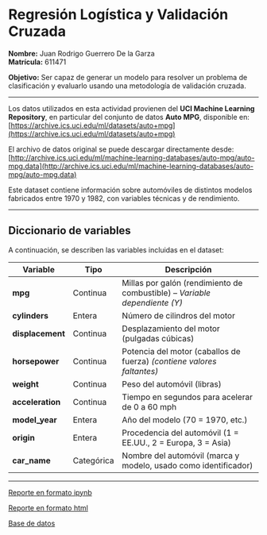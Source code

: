 # Regresión Logística y Validación Cruzada

**Nombre:** Juan Rodrigo Guerrero De la Garza  
**Matrícula:** 611471  

**Objetivo:** Ser capaz de generar un modelo para resolver un problema de clasificación y evaluarlo usando una metodología de validación cruzada.

---

Los datos utilizados en esta actividad provienen del **UCI Machine Learning Repository**, 
en particular del conjunto de datos **Auto MPG**, disponible en:  
[https://archive.ics.uci.edu/ml/datasets/auto+mpg](https://archive.ics.uci.edu/ml/datasets/auto+mpg)

El archivo de datos original se puede descargar directamente desde:  
[http://archive.ics.uci.edu/ml/machine-learning-databases/auto-mpg/auto-mpg.data](http://archive.ics.uci.edu/ml/machine-learning-databases/auto-mpg/auto-mpg.data)

Este dataset contiene información sobre automóviles de distintos modelos fabricados entre 
1970 y 1982, con variables técnicas y de rendimiento.

---

## Diccionario de variables
A continuación, se describen las variables incluidas en el dataset:

| Variable       | Tipo         | Descripción                                                    |
|----------------|-------------|----------------------------------------------------------------|
| **mpg**        | Continua     | Millas por galón (rendimiento de combustible) – *Variable dependiente (Y)* |
| **cylinders**  | Entera       | Número de cilindros del motor                                  |
| **displacement** | Continua   | Desplazamiento del motor (pulgadas cúbicas)                    |
| **horsepower** | Continua     | Potencia del motor (caballos de fuerza) *(contiene valores faltantes)* |
| **weight**     | Continua     | Peso del automóvil (libras)                                    |
| **acceleration** | Continua   | Tiempo en segundos para acelerar de 0 a 60 mph                 |
| **model_year** | Entera       | Año del modelo (70 = 1970, etc.)                              |
| **origin**     | Entera       | Procedencia del automóvil (1 = EE.UU., 2 = Europa, 3 = Asia)   |
| **car_name**   | Categórica   | Nombre del automóvil (marca y modelo, usado como identificador)|

---


<a href="././A2.1%20611471.ipynb" download>Reporte en formato ipynb</a>  

[Reporte en formato html](./A2.1%20611471.html) 

<a href="auto_mpg.csv" download>Base de datos</a>  
